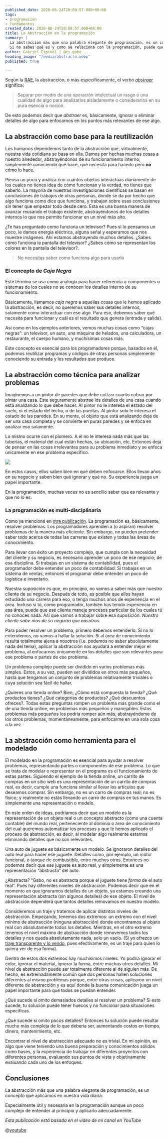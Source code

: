 ```yaml
---
published_date: 2020-06-24T20:08:57.000+00:00
tags:
- programacion
- fundamentos
created_date: 2020-06-24T20:08:57.000+00:00
title: La Abstracción en la programación
summary: |
  La abstracción más que una palabra elegante de programación, es un concepto que aplicamos en nuestra vida diaria. Especialmente útil y necesaria en la programación aunque un poco complejo de entender al principio y aplicarlo adecuadamente.
  Si no sabes qué es y como se relaciona con la programación, puede que te interese esta publicación.
author: Gabriel Espinel | @es.gabo
heading_image: "/media/abstracto.webp"
published: true

---
```

Según la [RAE](https://www.rae.es/ "rae-enlace"), la abstracción, o más específicamente, el verbo [_abstraer_](https://dle.rae.es/abstraer "rae-abstraer") significa:

> Separar por medio de una operación intelectual un rasgo o una cualidad de algo para analizarlos aisladamente o considerarlos en su pura esencia o noción.

De esto podemos decir que _abstraer_ es, básicamente, ignorar o eliminar detalles de algo para enfocarnos en los puntos más relevantes de ese algo.

## La abstracción como base para la reutilización

Los humanos dependemos tanto de la abstracción que, virtualmente, nuestra vida cotidiana se basa en ella. Damos por hechas muchas cosas a nuestro alrededor, abstrayéndonos de su funcionamiento interno; simplemente conociendo qué hace, qué necesita para hacerlo pero **no** cómo lo hace.

Piensa un poco y analiza con cuantos objetos interactúas diariamente de los cuales no tienes idea de cómo funcionan y la verdad, no tienes que saberlo. La mayoría de nuestras investigaciones científicas se basan en conclusiones de trabajos de otras personas, donde se da por hecho que algo funciona como dice que funciona, y trabajan sobre esas conclusiones sin tener que empezar todo desde cero. Esta es una buena manera de avanzar reusando el trabajo existente, abstrayéndonos de los detalles internos lo que nos permite funcionar en un nivel más alto.

¿Te has preguntado como funciona un televisor? Pues si lo pensamos un poco, le damos energía eléctrica, alguna señal y esperamos que nos muestre imágenes. Ahí estamos abstrayendo muchos detalles. ¿Sabes cómo funciona la pantalla del televisor? ¿Sabes cómo se representan los colores en la pantalla del televisor?.

> No necesitas saber como funciona algo para usarlo

### El concepto de _Caja Negra_

Este término se usa como analogía para hacer referencia a componentes o sistemas de los cuales no se conocen los detalles interno de su funcionamiento.

Básicamente, llamamos _caja negra_ a aquellas cosas que le hemos aplicado la abstracción, es decir, no queremos saber sus detalles internos, solamente como interactuar con ese algo. Para eso, debemos saber qué necesita para funcionar y cuál es el resultado que genera (entrada y salida).

Así como en los ejemplos anteriores, vemos muchas cosas como “cajas negras”: un televisor, un auto, una máquina de helados, una calculadora, un restaurante, el cuerpo humano, y muchísimas cosas más.

Este concepto es esencial para los programadores porque, basados en él, podemos reutilizar programas y códigos de otras personas simplemente conociendo su entrada y los resultados que produce.

## La abstracción como técnica para analizar problemas

Imaginemos a un pintor de paredes que debe cotizar cuanto cobrar por pintar una casa. Este seguramente abstrae los detalles de una casa cuando está analizando lo que debe hacer. Al pintor no le interesa el estado del suelo, ni el estado del techo, o de las puertas. Al pintor solo le interesa el estado de las paredes. En su mente, el objeto que está analizando deja de ser una casa completa y se convierte en puras paredes y se enfoca en analizar eso solamente.

Lo mismo ocurre con el plomero. A él no le interesa nada más que las tuberías, el material del cual están hechas, su ubicación, etc. Entonces deja de pensar en las cosas irrelevantes para su problema inmediato y se enfoca únicamente en ese problema específico.

![](/media/abstracciones_casas.webp)

En estos casos, ellos saben bien en qué deben enfocarse. Ellos llevan años en su negocio y saben bien qué ignorar y qué no. Su experiencia juega un papel importante.

En la programación, muchas veces no es sencillo saber que es relevante y que no lo es.

### La programación es multi-disciplinaria

Como ya mencione en [otra publicación](https://esgabo.dev/blog/que-es-la-programacion-y-que-hace-un-programador "que-hace-un-programador"). La programación es, básicamente, resolver problemas. Los programadores aprenden a (o aspiran) resolver problemas de la manera más eficiente. Sin embargo, no pueden pretender saber todo acerca de todas las carreras que existen y todas las áreas de conocimiento.

Para llevar con éxito un proyecto complejo, que cumpla con la necesidad del cliente y su negocio, es necesario aprender un poco de ese negocio; de esa disciplina. Si trabajas en un sistema de contabilidad, pues el programador debe entender un poco de contabilidad. Si trabajas en un sistema de ventas, entonces el programar debe entender un poco de logística e inventario.

Nuestra suposición es que, en principio, no vamos a saber más que nuestro cliente de su negocio. Después de todo, es posible que ellos hayan estudiado una carrera para eso, o tenga muchos años de experiencia en el área. Incluso si tú, como programador, también has tenido experiencia en esa área, puede que ese cliente maneje procesos particular de los cuales tú no conoces nada. Así que vamos a trabajar sobre esa suposición: _Nuestro cliente sabe más de su negocio que nosotros._

Para poder resolver un problema, primero debemos entenderlo. Si no lo entendemos, no vamos a hallar la solución. Si al área de conocimiento resulta totalmente ajena a nosotros (i.e. podemos no saber absolutamente nada del tema), aplicar la abstracción nos ayudara a entender mejor el problema, al enfocarnos únicamente en los detalles que son relevantes para ese problema o partes de ese problema.

Un problema complejo puede ser dividido en varios problemas más simples. Estos, a su vez, pueden ser divididos en otros más pequeños, hasta que tengamos un conjunto de problemas relativamente triviales o cuya solución sea fácil de hallar.

¿Quieres una tienda online? Bien, ¿Cómo está compuesta la tienda? ¿Qué productos tienes? ¿Qué categorías de productos? ¿Qué descuentos ofreces?. Todas estas preguntas rompen un problema más grande como el de una tienda online, en problemas más pequeños y manejables. Estos problemas más pequeños los podría romper aún más, abstrayéndome de los otros problemas, momentáneamente, para enfocarme en una sola cosa a la vez.

## La abstracción como herramienta para el modelado

El modelado en la programación es esencial para ayudar a resolver problemas, representando partes o componentes de ese problema. Lo que se trata de modelar o representar en el programa es el funcionamiento de estas partes. Siguiendo el ejemplo de la tienda online, un carrito de compras en un sitio web es una representación de un carrito de compras real, es decir, cumple una funciona similar al llevar los artículos que deseamos comprar. Sin embargo, no es un carro de compras real; no es físico; y realmente no estás llevando un carro de compras en tus manos. Es simplemente una representación o modelo.

En este orden de ideas, podríamos decir que un modelo es la representación de un objeto real o un concepto abstracto (como una cuenta contable) del mundo real, perteneciente al dominio o área de conocimiento del cual queremos automatizar los procesos y que le hemos aplicado el proceso de abstracción, es decir, al modelar algo realmente estamos eliminando detalles que no son relevantes.

Una auto de juguete es básicamente un modelo. Se ignoraron detalles del auto real para hacer ese juguete. Detalles como, por ejemplo, un motor funcional, o tanque de combustible, entre muchos otros. Entonces no podemos decir que ese juguete es auto real, y simplemente es una representación “abstracta” del auto.

¿Abstracta? “Gabo, no es abstracta porque el juguete tiene _forma_ de el auto real”. Pues hay diferentes niveles de abstracción. Podemos decir que en el momento en que ignoramos detalles de un objeto, ya estamos creando una representación abstracta (sin algunos detalles) de ese objeto. El nivel de abstracción dependerá que tantos detalles removamos en nuestro modelo.

Consideremos un traje y tratemos de aplicar distintos niveles de abstracción. Empezando, tenemos dos extremos: un extremo con el nivel mínimo de abstracción (ninguna abstracción) donde encontramos al objeto real con absolutamente todos los detalles. Mientras, en el otro extremo tenemos el nivel máximo de abstracción donde removemos todos los detalles y nos queda absolutamente nada, solo un vacío. (Si yo ofrezco un [traje transparente y lo vendo](https://es.wikipedia.org/wiki/El_traje_nuevo_del_emperador "el-rey-desnudo"), pues efectivamente, es un traje para quien lo quiera ver de esa forma).

Dentro de estos dos extremos hay muchísimos niveles. Yo podría ignorar el color, ignorar el material, ignorar la forma, entre muchas otros detalles. Mi nivel de abstracción puede ser totalmente diferente al de alguien más. De hecho, es extremadamente común que dos personas hallen soluciones diferentes al mismo problemas porque, entre otras cosas, aplicaron un nivel diferente de abstracción y es aquí donde la buena comunicación juega un papel importante para que todos se puedan entender.

¿Qué sucede si omito demasiados detalles al resolver un problema? Si esto sucede, tu solución puede tener huecos y no funcionar para situaciones específicas.

¿Qué sucede si omito pocos detalles? Entonces tu solución puede resultar mucho más compleja de lo que debería ser, aumentando costos en tiempo, dinero, mantenimiento, etc.

Encontrar el nivel de abstracción adecuado no es trivial. En mi opinión, es algo que viene teniendo una buena preparación y conocimientos sólidos como bases, y la experiencia de trabajar en diferentes proyectos con diferentes personas, evaluando sus puntos de vista y objetivamente evaluando cada uno de los enfoques.

## Conclusiones

La abstracción más que una palabra elegante de programación, es un concepto que aplicamos en nuestra vida diaria.

Especialmente útil y necesaria en la programación aunque un poco complejo de entender al principio y aplicarlo adecuadamente.

_Esta publicación está basada en el video de mi canal en YouTube_

@[youtube](puTrRZd6_aI)
